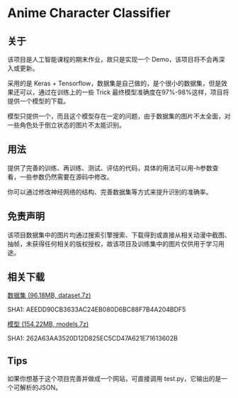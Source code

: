 # Anime Character Classifier

## 关于

该项目是人工智能课程的期末作业，故只是实现一个 Demo，该项目将不会再深入或更新。

采用的是 Keras + Tensorflow，数据集是自己做的，是个很小的数据集，但是效果还可以，通过在训练上的一些 Trick 最终模型准确度在97%-98%这样，项目将提供一个模型的下载。

模型只提供一个，而且这个模型存在一定的问题，由于数据集的图片不太全面，对一些角色处于倒立状态的图片不太能识别。

## 用法

提供了完善的训练、再训练、测试、评估的代码，具体的用法可以用-h参数查看，一些参数仍然需要在源码中修改。

你可以通过修改神经网络的结构、完善数据集等方式来提升识别的准确率。

## 免责声明

该项目数据集中的图片均通过搜索引擎搜索、下载得到或直接从相关动漫中截图、抽帧，未获得任何相关的版权授权，故该项目及训练集中的图片仅供用于学习用途。

## 相关下载

[数据集 (96.18MB, dataset.7z)](http://smallfile.backrunner.top/AnimeCharacterClassifier/dataset.7z)

SHA1: AEEDD90CB3633AC24EB080D6BC88F7B4A204BDF5

[模型 (154.22MB, models.7z)](http://smallfile.backrunner.top/AnimeCharacterClassifier/models.7z)

SHA1: 262A63AA3520D12D825EC5CD47A621E71613602B

## Tips

如果你想基于这个项目完善并做成一个网站，可直接调用 test.py，它输出的是一个可解析的JSON。